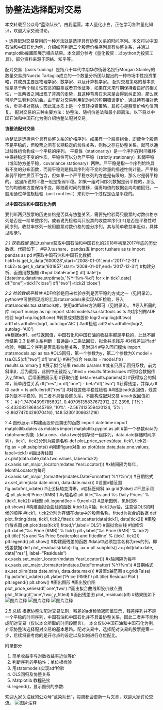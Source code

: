 # 协整法选择配对交易

本文转载至公众号“蓝染队长”，由我运营。本人量化小白，正在学习各种量化知识，欢迎大家交流讨论。

&gt; 选择配对交易常用的一种方法就是选择具有协整关系的时间序列。本文将以中国石油和中国石化为例，介绍如何判断二个股票价格序列具有协整关系，并通过matplotlib库画图展示相应结果。本文部分参考《量化投资：以python为投资工具》，部分资料来源于网络、知乎等。

配对交易（pairs trading）是指八十年代中期华尔街著名投行Morgan Stanley的数量交易员Nunzio Tartaglia成立的一个数量分析团队提出的一种市场中性投资策略，其成员主要是物理学家、数学家、以及计算机学家。
配对交易策略的基本原理是基于两个相关性较高的股票或者其他证券，如果在未来时期保持着良好的相关性，一旦两者之间出现了背离的走势，且这种背离在未来是会得到纠正的，那么就可能产生套利的机会。由于配对交易利用配对间的短期错误定价，通过持有相对低估，卖空相对高估，因此其本质上是一个反转投资策略，其核心是股票价格均值回复。
配对交易的三种主要方法：协整法、随机价差法和最小距离法。以下将以中国石油和中国石化为例介绍协整法配对交易。

**协整法配对交易**

协整法是选择两个具有协整关系的价格序列。如果有一个股票组合，即使单个股票不是平稳的，但股票之间有长期稳定的线性关系，则称之存在协整关系，就可以通过线性组合构成一个平稳的序列。
平稳性（stationarity）是一个序列在时间推移中保持稳定不变的性质。平稳性可以分为严平稳（strictly stationary）和弱平稳（或叫协方差平稳，covariance stationary）两种。严平稳是指一个序列始终具有不变的分布函数，而弱平稳则是指具序列有不变的常量的描述性统计量。严平稳和弱平稳性质互不包含，但如果一个严平稳序列的方差是有限的，那么它是弱平稳的。
这里所说的平稳一般是指弱平稳。如果一组时间序列数据是弱平稳的，那么它的均值和方差保持不变，即随着时间的推移，偏离均值的数据会向均值回归。一般用通过单位根检验（unit root test）来判断一个过程是否是平稳的。

**以中国石油和中国石化为例**

要判断两只股票的历史价格是否具有协整关系，需要先检验两只股票的对数价格序列是否是一阶单整序列，或者说先检验两只股票的收益率序列{rt}是否是平稳性时间序列。收益率序列一般用股票对数价格的差分序列，其与简单收益率近似，具体见附录1。

*2.1 获取数据*
通过tushare获取中国石油和中国石化的2018年初至2017年底的历史数据。代码如下：
#导入tushare、pandas库
import tushare as ts
import pandas as pd
#获取中国石油和中国石化数据
tick1=ts.get_k_data('600028',start='2008-01-01',end='2017-12-31')
tick2=ts.get_k_data('601857',start='2008-01-01',end='2017-12-31') 
#构建分析、画图用数据框
df=pd.DataFrame()
df['date']=[datetime.datetime.strptime(x,'%Y-%m-%d') for x in tick1.date]
df["one"]=tick1['close']
df["two"]=tick2['close']

*2.2 检验数据平稳性*
ADF检验是用来检验序列是否平稳的方式之一（见附录2）。python中可使用现成的工具statsmodels来实现ADF检验，导入statsmodels.tsa.stattools库，使用adffuller方法即可（见附录3）。
#导入所需的库
import numpy as np
import statsmodels.tsa.stattools as ts
#对序列做ADF检验
logr1=np.log(df.one)       #转换成对数股价
logr2=np.log(df.two)
adf1=ts.adfuller(logr1, autolag='AIC')      #adf检验
adf2=ts.adfuller(logr2, autolag='AIC')    
##根据adf1、adf2返回值，中国石化和中国石油的收益率都是平稳的，此处不展示结果
2.3 协整关系判断：普通最小二乘法回归，拟合并求残差
#对残差进行adf检验，判断二个序列是否具有协整关系，见附录4
#导入回归模块
import statsmodels.api as tsa
#OLS回归，第一个参数为y，第二个参数为X
model = tsa.OLS(df["two"],df['one'],)
#进行拟合
results = model.fit()
results.summary()            #展示拟合结果
results.params                 #或者只展示回归系数，前为斜率β，后为截距，此例中无截距
y_fitted = results.fittedvalues             #将拟合数据传入y_fitted，后续画图展示用 
#获取价差
beta=results.params[0]                    #获得拟合的斜率，简单线性关系
df["res"] = df["one"] - beta*df["two"]    #获得残差，并存入df中
cadr = ts.adfuller(df["res"])                #对残差做平稳性检验
##根据cadr返回值，残差序列是不平稳的，则二者不具备协整关系，不能构成配对交易
#cadr返回值如下：
#(-1.747043997856921, 0.40705135837672912, 27, 2396,
	  {'1%': -3.4330821868445769,
	  '10%': -2.567412559420124,
	  '5%': -2.8627470426070416}, 148.52301306631216)
      
2.4 图形展示
#构建画股价走势图的函数
import datetime
import matplotlib.dates as mdates
import matplotlib.pyplot as plt
#第一个参数data为dataframe对象（data.one、data.two分别存储一组序列，data.date存储时间序列），tick1、tick2分别为股票名称
def plot_price_series(data, tick1, tick2):
    fig,ax = plt.subplots()     #创建figure对象
    ax.plot(data.date,data.one.values, label=tick1)        #画出折线图  
    ax.plot(data.date,data.two.values, label=tick2) 
    ax.xaxis.set_major_locator(mdates.YearLocator())    #x轴间隔为每年，MonthLocator为每月
    ax.xaxis.set_major_formatter(mdates.DateFormatter('%Y/%m'))     #日期格式 
    ax.set_xlim(data.date.min(), data.date.max())     #设置x轴范围
    fig.autofmt_xdate()             #让坐标轴变清晰，x轴标签倾斜
    ax.grid(False)                  #不显示网格
    plt.ylabel('Price (RMB)')         #y轴名称
    plt.title('%s and %s Daily Prices' % (tick1, tick2))        #标题
    plt.legend(loc = 9,ncol=2)            #显示图例，见附录6
    plt.show()
#构建画拟合曲线的函数
#tick1为X轴，tick2为y轴，注意做OLS的时候的顺序
#tick1、tick2分别为存储在data中的股票名称，fitted为拟合的数据
def plot_fitting(data, tick1, tick2,fitted):
    plt.scatter(data[tick1], data[tick2])                    #画股价散点图
    plt.plot(data[tick1],fitted,'r',label='OLS')            #画拟合曲线
    #加修饰
    plt.xlabel('%s Price (RMB)' % tick1)
    plt.ylabel('%s Price (RMB)' % tick2)
    plt.title('%s and %s Price Scatterplot and fittedline' % (tick1, tick2))
    plt.legend()
    plt.show()
#构建画残差的函数
#data中必须包含名称为res的列，即残差数据
def plot_residuals(data):
    fig, ax = plt.subplots()
    ax.plot(data.date, data["res"], label="Residuals")
    ax.xaxis.set_major_locator(mdates.YearLocator())      #x轴间隔为每年
    ax.xaxis.set_major_formatter(mdates.DateFormatter('%Y/%m'))     #日期格式 
    ax.set_xlim(data.date.min(), data.date.max())        #设置x轴范围
    ax.grid(False)
    fig.autofmt_xdate()
    plt.ylabel('Price (RMB)')
    plt.title('Residual Plot')
    plt.legend()
    plt.show()
#画出图形
#画出股价图
plot_price_series(df,'one','two')
#画出拟合曲线即股价散点图
plot_fitting(df,'one','two',y_fitted)
#画出残差图
plot_residuals(df)
#结果图如下
![图片注释](http://storage-uqer.datayes.com/56f29c09228e5b8880e513a5/b67e35fa-0290-11e8-958b-0242ac140002)
![图片注释](http://storage-uqer.datayes.com/56f29c09228e5b8880e513a5/bb460932-0290-11e8-b54b-0242ac140002)
![图片注释](http://storage-uqer.datayes.com/56f29c09228e5b8880e513a5/bf35f43a-0290-11e8-958b-0242ac140002)

2.5 总结
根据协整法配对交易法则，残差的adf检验返回值显示，残差序列并不是一个平稳的时间序列，中国石油和中国石化并不具备协整关系，因此二者并不能构成配对交易（仅以本文所取的时间段而言）。
本文仅以中国石油和中国石化为例，介绍协整法选择配对交易的基本思路。配对交易中，选择配对交易的股票是第一步，后续将要考虑的是开仓点的设定以及如何进行仓位配比。

附录部分
1. 简单收益率与对数收益率近似等价
2. 判断序列的平稳性：单位根检验
3. 用statsmodels实现adf检验
4. OLS回归及协整关系
5. Matplotlib 教程链接
6. legend()，显示图例的参数:


欢迎大家关注我的公众号“蓝染队长”，每周都会更新一片文章，欢迎大家讨论交流。
![![图片注释](http://storage-uqer.datayes.com/56f29c09228e5b8880e513a5/fded8112-0294-11e8-b54b-0242ac140002)](http://storage-uqer.datayes.com/56f29c09228e5b8880e513a5/fded8112-0294-11e8-b54b-0242ac140002)
